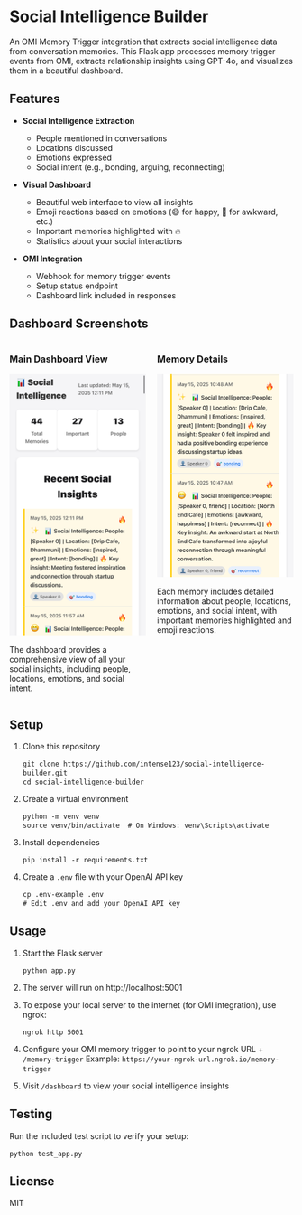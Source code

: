 # Social Intelligence Builder

An OMI Memory Trigger integration that extracts social intelligence data from conversation memories. This Flask app processes memory trigger events from OMI, extracts relationship insights using GPT-4o, and visualizes them in a beautiful dashboard.

## Features

- **Social Intelligence Extraction**
  - People mentioned in conversations
  - Locations discussed
  - Emotions expressed
  - Social intent (e.g., bonding, arguing, reconnecting)

- **Visual Dashboard**
  - Beautiful web interface to view all insights
  - Emoji reactions based on emotions (😄 for happy, 😬 for awkward, etc.)
  - Important memories highlighted with 🔥
  - Statistics about your social interactions

- **OMI Integration**
  - Webhook for memory trigger events
  - Setup status endpoint
  - Dashboard link included in responses

## Dashboard Screenshots

<div style="display: flex; justify-content: space-between;">
  <div style="flex: 1; margin-right: 10px;">
    <h3>Main Dashboard View</h3>
    <img src="screenshots/IMG_3131.jpg" alt="Dashboard Overview" width="400"/>
    <p>The dashboard provides a comprehensive view of all your social insights, including people, locations, emotions, and social intent.</p>
  </div>
  <div style="flex: 1; margin-left: 10px;">
    <h3>Memory Details</h3>
    <img src="screenshots/IMG_3132.jpg" alt="Memory Details" width="400"/>
    <p>Each memory includes detailed information about people, locations, emotions, and social intent, with important memories highlighted and emoji reactions.</p>
  </div>
</div>

## Setup

1. Clone this repository
   ```
   git clone https://github.com/intense123/social-intelligence-builder.git
   cd social-intelligence-builder
   ```

2. Create a virtual environment
   ```
   python -m venv venv
   source venv/bin/activate  # On Windows: venv\Scripts\activate
   ```

3. Install dependencies
   ```
   pip install -r requirements.txt
   ```

4. Create a `.env` file with your OpenAI API key
   ```
   cp .env-example .env
   # Edit .env and add your OpenAI API key
   ```

## Usage

1. Start the Flask server
   ```
   python app.py
   ```

2. The server will run on http://localhost:5001

3. To expose your local server to the internet (for OMI integration), use ngrok:
   ```
   ngrok http 5001
   ```

4. Configure your OMI memory trigger to point to your ngrok URL + `/memory-trigger`
   Example: `https://your-ngrok-url.ngrok.io/memory-trigger`

5. Visit `/dashboard` to view your social intelligence insights

## Testing

Run the included test script to verify your setup:
```
python test_app.py
```

## License

MIT